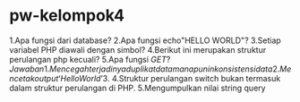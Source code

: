 # pw-kelompok4
1.Apa fungsi dari database?
2.Apa fungsi echo"HELLO WORLD"?
3.Setiap variabel PHP diawali dengan simbol?
4.Berikut ini merupakan struktur perulangan php kecuali?
5.Apa fungsi $GET?
Jawaban
1.Mencegah terjadinya duplikat data manapun inkonsistensi data
2. Mencetak output ‘Hello World’ 
3.$
4.Struktur perulangan switch bukan termasuk dalam struktur perulangan di PHP.
5.Mengumpulkan nilai string query
